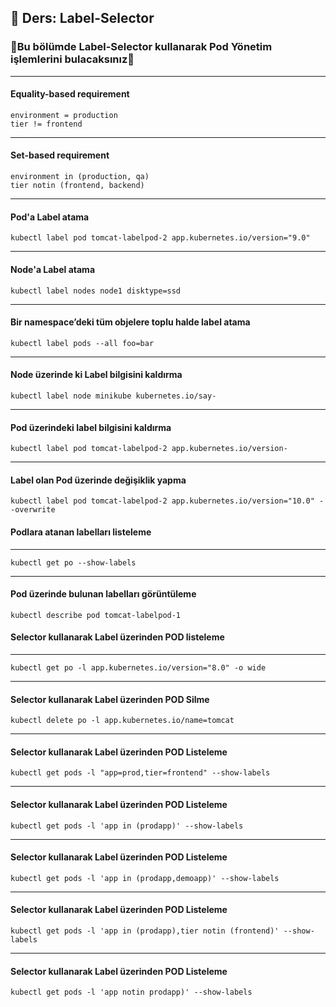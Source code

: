 ## 🧑 Ders: Label-Selector

### 📗Bu bölümde Label-Selector kullanarak Pod Yönetim işlemlerini bulacaksınız📗

***
#### Equality-based requirement
```
environment = production
tier != frontend
```
***
#### Set-based requirement
```
environment in (production, qa)
tier notin (frontend, backend)
```
***
#### Pod'a Label atama
```
kubectl label pod tomcat-labelpod-2 app.kubernetes.io/version="9.0" 
```
***
#### Node'a Label atama
```
kubectl label nodes node1 disktype=ssd
```
***
#### Bir namespace’deki tüm objelere toplu halde label atama
```
kubectl label pods --all foo=bar
```
***
#### Node üzerinde ki Label bilgisini kaldırma
```
kubectl label node minikube kubernetes.io/say-
```
***
#### Pod üzerindeki label bilgisini kaldırma
```
kubectl label pod tomcat-labelpod-2 app.kubernetes.io/version-
```
***
#### Label olan Pod üzerinde değişiklik yapma
```
kubectl label pod tomcat-labelpod-2 app.kubernetes.io/version="10.0" --overwrite
```
#### Podlara atanan labelları listeleme
***
```
kubectl get po --show-labels
```
***
#### Pod üzerinde bulunan labelları görüntüleme
```
kubectl describe pod tomcat-labelpod-1
```
#### Selector kullanarak Label üzerinden POD listeleme 
***
```
kubectl get po -l app.kubernetes.io/version="8.0" -o wide
```
***
#### Selector kullanarak Label üzerinden POD Silme
```
kubectl delete po -l app.kubernetes.io/name=tomcat
```
***
#### Selector kullanarak Label üzerinden POD Listeleme
```
kubectl get pods -l "app=prod,tier=frontend" --show-labels
```
***
#### Selector kullanarak Label üzerinden POD Listeleme
```
kubectl get pods -l 'app in (prodapp)' --show-labels
```
***
#### Selector kullanarak Label üzerinden POD Listeleme
```
kubectl get pods -l 'app in (prodapp,demoapp)' --show-labels
```
***
#### Selector kullanarak Label üzerinden POD Listeleme
```
kubectl get pods -l 'app in (prodapp),tier notin (frontend)' --show-labels
```
***
#### Selector kullanarak Label üzerinden POD Listeleme
```
kubectl get pods -l 'app notin prodapp)' --show-labels
```
